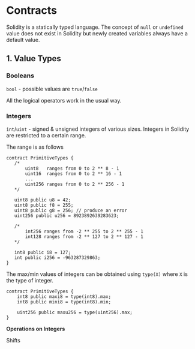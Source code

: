 # Contracts

Solidity is a statically typed language. The concept of `null` or `undefined` value does not exist in Solidity but newly created variables always have a default value.

## 1. Value Types

### Booleans

 `bool` - possible values are `true`/`false`
 
 All the logical operators work in the usual way.
 
 ### Integers
 
 `int`/`uint` - signed & unsigned integers of various sizes. Integers in Solidity are restricted to a certain range. 

The range is as follows
 ```solidity
contract PrimitiveTypes {
    /*
        uint8   ranges from 0 to 2 ** 8 - 1
        uint16  ranges from 0 to 2 ** 16 - 1
        ...
        uint256 ranges from 0 to 2 ** 256 - 1
    */

    uint8 public u8 = 42;
    uint8 public f8 = 255;
    uint8 public g8 = 256; // produce an error
    uint256 public u256 = 8923892639283623;

    /*
        int256 ranges from -2 ** 255 to 2 ** 255 - 1
        int128 ranges from -2 ** 127 to 2 ** 127 - 1
    */

    int8 public i8 = 127;
    int public i256 = -963287329863;
}
```

The max/min values of integers can be obtained using `type(X)` where `X` is the type of integer.
```solidity
contract PrimitiveTypes {
    int8 public maxi8 = type(int8).max;
    int8 public mini8 = type(int8).min;

    uint256 public maxu256 = type(uint256).max;
}
```

**Operations on Integers**

Shifts





